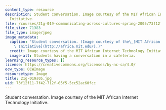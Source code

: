 ```yaml
---
content_type: resource
description: Student conversation. Image courtesy of the MIT African Internet Technology
  Initiative.
file: /courses/21g-019-communicating-across-cultures-spring-2005/73f12f117f42712f05f55cc52ac60fcc_21g-019s05.jpg
file_size: 71383
file_type: image/jpeg
image_metadata:
  caption: "Student conversation. (Image courtesy of the\_[MIT African Internet Technology\
    \ Initiative](http://africa.mit.edu/).)"
  credit: Image courtesy of the MIT African Internet Technology Initiative.
  image-alt: Students having a conversation in a cafeteria.
learning_resource_types: []
license: https://creativecommons.org/licenses/by-nc-sa/4.0/
ocw_type: OCWImage
resourcetype: Image
title: 21g-019s05.jpg
uid: 73f12f11-7f42-712f-05f5-5cc52ac60fcc
---
```

Student conversation. Image courtesy of the MIT African Internet Technology Initiative.